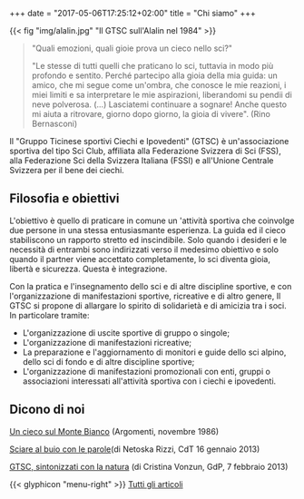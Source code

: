 +++
date = "2017-05-06T17:25:12+02:00"
title = "Chi siamo"
+++

{{< fig "img/alalin.jpg" "Il GTSC sull'Alalin nel 1984" >}}

> "Quali emozioni, quali gioie prova un cieco nello sci?"
>
> "Le stesse di tutti quelli che praticano lo sci, tuttavia in modo più profondo e sentito. Perché partecipo alla gioia della mia guida: un amico, che mi segue come un'ombra, che conosce le mie reazioni, i miei limiti e sa interpretare le mie aspirazioni, liberandomi su pendii di neve polverosa. (…) Lasciatemi continuare a sognare! Anche questo mi aiuta a ritrovare, giorno dopo giorno, la gioia di vivere". (Rino Bernasconi)

Il "Gruppo Ticinese sportivi Ciechi e Ipovedenti" (GTSC) è un'associazione sportiva del tipo Sci Club, affiliata alla Federazione Svizzera di Sci (FSS), alla Federazione Sci della Svizzera Italiana (FSSI) e all'Unione Centrale Svizzera per il bene dei ciechi.


Filosofia e obiettivi
----------------------

L'obiettivo è quello di praticare in comune un 'attività sportiva che coinvolge due persone in una stessa entusiasmante esperienza. La guida ed il cieco stabiliscono un rapporto stretto ed inscindibile. Solo quando i desideri e le necessità di entrambi sono indirizzati verso il medesimo obiettivo e solo quando il partner viene accettato completamente, lo sci diventa gioia, libertà e sicurezza. Questa è integrazione.

Con la pratica e l'insegnamento dello sci e di altre discipline sportive, e con l'organizzazione di manifestazioni sportive, ricreative e di altro genere, Il GTSC si propone di allargare lo spirito di solidarietà e di amicizia tra i soci. In particolare tramite:

- L'organizzazione di uscite sportive di gruppo o singole;
- L'organizzazione di manifestazioni ricreative;
- La preparazione e l'aggiornamento di monitori e guide dello sci alpino, dello sci di fondo e di altre discipline sportive;
- L'organizzazione di manifestazioni promozionali con enti, gruppi o associazioni interessati all'attività sportiva con i ciechi e ipovedenti.


Dicono di noi
--------------

[Un cieco sul Monte Bianco](/dati/presse/Montebianco-1986.pdf) (Argomenti, novembre 1986)

[Sciare al buio con le parole](/dati/presse/Sciare-al-buio-con-le-parole.pdf)(di Netoska Rizzi, CdT 16 gennaio 2013)

[GTSC, sintonizzati con la natura](/dati/presse/GdP-2013-02-07_23_spo.pdf) (di Cristina Vonzun, GdP, 7 febbraio 2013)

{{< glyphicon "menu-right" >}} [Tutti gli articoli](/presse)
